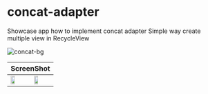 # concat-adapter
Showcase app how to implement concat adapter
Simple way create multiple view in RecycleView

![concat-bg](https://user-images.githubusercontent.com/32610660/122677662-78eae580-d20d-11eb-9291-462ff4faa0bd.png)

<table>
    <thead>
        <tr>
            <th colspan = 2>ScreenShot</th>
        </tr>
    </thead>
    <tbody>
        <tr>
            <td>
            <img src="https://user-images.githubusercontent.com/32610660/122677717-b3ed1900-d20d-11eb-813b-27e77b55cae0.png" width =50%/> 
            </td>
            <td>
            <img src="https://user-images.githubusercontent.com/32610660/122677891-89e82680-d20e-11eb-9839-19a449a66ed5.png" width =50%/>
            </td>
        </tr>
    </tbody>
</table>

